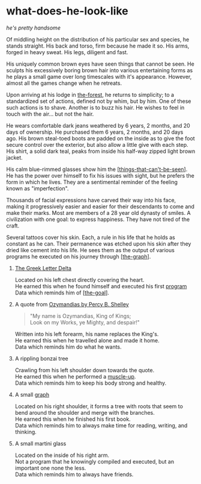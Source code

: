 # what-does-he-look-like

_he's pretty handsome_

Of middling height on the distribution of his particular sex and species, he stands straight. His back and torso, firm because he made it so. His arms, forged in heavy sweat. His legs, diligent and fast.

His uniquely common brown eyes have seen things that cannot be seen. He sculpts his excessively boring brown hair into various entertaining forms as he plays a small game over long timescales with it's appearance. However, almost all the games change when he retreats.

Upon arriving at his lodge in [the-forest](../readme.md), he returns to simplicity; to a standardized set of actions, defined not by whim, but by him. One of these such actions is to shave. Another is to buzz his hair. He wishes to feel in touch with the air... but not the hair.

He wears comfortable dark jeans weathered by 6 years, 2 months, and 20 days of ownership. He purchased them 6 years, 2 months, and 20 days ago. His brown steal-toed boots are padded on the inside as to give the foot secure control over the exterior, but also allow a little give with each step. His shirt, a solid dark teal, peaks from inside his half-way zipped light brown jacket.

His calm blue-rimmed glasses show him the [[things-that-can't-be-seen]]. He has the power over himself to fix his issues with sight, but he prefers the form in which he lives. They are a sentimental reminder of the feeling known as "imperfection".

Thousands of facial expressions have carved their way into his face, making it progressively easier and easier for their descendants to come and make their marks. Most are members of a 28 year old dynasty of smiles. A civilization with one goal: to express happiness. They have not tired of the craft.

Several tattoos cover his skin. Each, a rule in his life that he holds as constant as he can. Their permanence was etched upon his skin after they dried like cement into his life. He sees them as the output of various programs he executed on his journey through [[the-graph]].

1. [The Greek Letter Delta](https://en.wikipedia.org/wiki/Delta_(letter))  

    Located on his left chest directly covering the heart.  
    He earned this when he found himself and executed his first [program](ruleset.md)  
    Data which reminds him of [[the-goal]].

2. A quote from [Ozymandias by Percy B. Shelley](https://www.poetryfoundation.org/poems/46565/ozymandias)  

    > "My name is Ozymandias, King of Kings;  
    > Look on my Works, ye Mighty, and despair!"

    Written into his left forearm, his name replaces the King's.  
    He earned this when he travelled alone and made it home.  
    Data which reminds him do what he wants.  

3. A rippling bonzai tree

    Crawling from his left shoulder down towards the quote.  
    He earned this when he performed a [muscle-up](https://youtu.be/pS1A--3mNZ4).  
    Data which reminds him to keep his body strong and healthy.  

4. A small [graph](https://en.wikipedia.org/wiki/Graph_theory)

    Located on his right shoulder, it forms a tree with roots that seem to bend around the shoulder and merge with the branches.  
    He earned this when he finished his first book.  
    Data which reminds him to always make time for reading, writing, and thinking.  

5. A small martini glass

    Located on the inside of his right arm.  
    Not a program that he knowingly compiled and executed, but an important one none the less.  
    Data which reminds him to always have friends.  


[//begin]: # "Autogenerated link references for markdown compatibility"
[things-that-can't-be-seen]: things-that-can't-be-seen "things-that-can't-be-seen"
[the-graph]: the-graph "the-graph"
[the-goal]: the-goal "the-goal"
[//end]: # "Autogenerated link references"